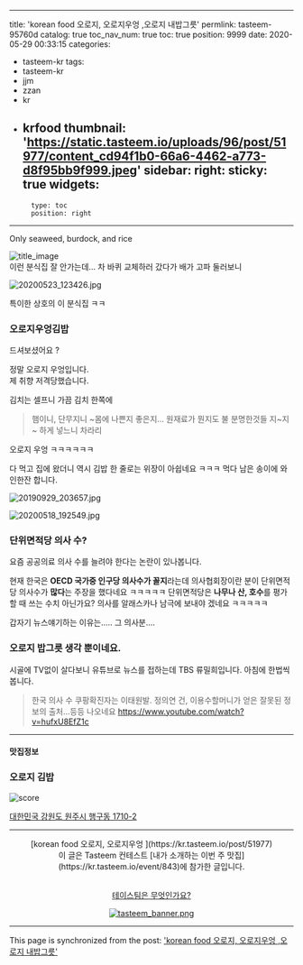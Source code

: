 
---
title: 'korean food 오로지, 오로지우엉 ,오로지 내밥그릇'
permlink: tasteem-95760d
catalog: true
toc_nav_num: true
toc: true
position: 9999
date: 2020-05-29 00:33:15
categories:
- tasteem-kr
tags:
- tasteem-kr
- jjm
- zzan
- kr
- krfood
thumbnail: 'https://static.tasteem.io/uploads/96/post/51977/content_cd94f1b0-66a6-4462-a773-d8f95bb9f999.jpeg'
sidebar:
    right:
        sticky: true
widgets:
    -
        type: toc
        position: right
---


Only  seaweed, burdock, and rice

![title_image](https://static.tasteem.io/uploads/96/post/51977/content_cd94f1b0-66a6-4462-a773-d8f95bb9f999.jpeg)
<br/>
이런 분식집  잘 안가는데...
차 바퀴 교체하러 갔다가 배가 고파 둘러보니


![20200523_123426.jpg](https://static.tasteem.io/uploads/image/image/262771/a7d3b056-50bc-4228-9726-0164d060a0c6.jpeg)

특이한 상호의 이 분식집 ㅋㅋ

### 오로지우엉김밥 
드셔보셨어요 ?

정말 오로지 우엉입니다.  
제 취향 저격당했습니다. 

김치는 셀프니 가끔 김치 한쪽에

> 햄이니, 단무지니 ~몸에 나쁜지 좋은지...
원재료가 뭔지도 불 분명한것들 지~지~ 하게
넣느니 차라리

오로지 우엉 ㅋㅋㅋㅋㅋㅋ

다 먹고 집에 왔더니
역시 김밥 한 줄로는 위장이 아쉽네요
ㅋㅋㅋ
먹다 남은 송이에 와인한잔 합니다. 

![20190929_203657.jpg](https://cdn.steemitimages.com/DQma4f28ZKaf5xB6kZDhDU678gSxGnd8hZ94mVkWe1tW3nG/20190929_203657.jpg)

![20200518_192549.jpg](https://static.tasteem.io/uploads/image/image/262772/a7d3b056-50bc-4228-9726-0164d060a0c6.jpeg)

### 단위면적당 의사 수?

요즘 공공의료 의사 수를 늘려야 한다는 논란이 있나봅니다.

현재 한국은 **OECD 국가중 인구당 의사수가 꼴지**라는데
의사협회장이란 분이
단위면적당 의사수가 **많다**는 주장을 했다네요 ㅋㅋㅋㅋㅋ
단위면적당은 **나무나 산, 호수**를 평가할 때 쓰는 수치 아닌가요?
의사를 알래스카나 남극에 보내야 겠네요 ㅋㅋㅋㅋㅋ

갑자기 뉴스얘기하는 이유는.....
그 의사분....

### 오로지 밥그릇 생각 뿐이네요.



시골에 TV없이 살다보니 유튜브로 뉴스를 접하는데
TBS 류밀희입니다. 아침에 한법씩 봅니다.

> 한국 의사 수
쿠팡확진자는 이태원발.
정의연 건,
이용수할머니가 얻은 잘못된 정보의 출처...등등 나오네요
https://www.youtube.com/watch?v=hufxU8EfZ1c


---------------------
#### 맛집정보
### 오로지 김밥
![score](https://static.tasteem.io/images/steem/1Crowns.png)

[대한민국 강원도 원주시 행구동 1710-2](https://kr.tasteem.io/post/51977#map)

-----------------------------------------
<center>[korean food 오로지, 오로지우엉 ](https://kr.tasteem.io/post/51977)
<br/>이 글은 Tasteem 컨테스트
 [내가 소개하는  이번 주 맛집](https://kr.tasteem.io/event/843)에 참가한 글입니다.

<br/>[테이스팀은 무엇인가요?](https://kr.tasteem.io/about)

[![tasteem_banner.png](https://static.tasteem.io/images/tasteem_banner_v3.png)](https://kr.tasteem.io)</center>

- - -

This page is synchronized from the post: ['korean food 오로지, 오로지우엉 ,오로지 내밥그릇'](https://steemit.com/@raah/tasteem-95760d)
